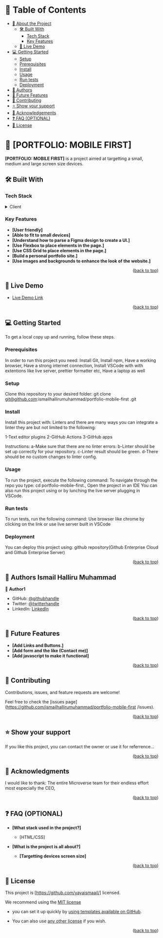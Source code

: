 <a name="readme-top"></a>

# 📗 Table of Contents

- [📖 About the Project](#about-project)
  - [🛠 Built With](#built-with)
    - [Tech Stack](#tech-stack)
    - [Key Features](#key-features)
  - [🚀 Live Demo](#live-demo)
- [💻 Getting Started](#getting-started)
  - [Setup](#setup)
  - [Prerequisites](#prerequisites)
  - [Install](#install)
  - [Usage](#usage)
  - [Run tests](#run-tests)
  - [Deployment](#deployment)
- [👥 Authors](#authors)
- [🔭 Future Features](#future-features)
- [🤝 Contributing](#contributing)
- [⭐️ Show your support](#support)
- [🙏 Acknowledgements](#acknowledgements)
- [❓ FAQ (OPTIONAL)](#faq)
- [📝 License](#license)


# 📖 [PORTFOLIO: MOBILE FIRST] <a name="about-project"></a>


**[PORTFOLIO: MOBILE FIRST]** is a project aimed at targetting a small, medium and large screen size devices.


## 🛠 Built With <a name="built-with"></a>


### Tech Stack <a name="tech-stack"></a>


<details>
  <summary>Client</summary>
  <ul>
    <li><a href="#">HTML/CSS</a></li>
  </ul>
</details>


### Key Features <a name="key-features"></a>


- **[User friendly]**
- **[Able to fit to small devices]**
- **[Understand how to parse a Figma design to create a UI.]**
- **[Use Flexbox to place elements in the page.]**
- **[Use CSS Grid to place elements in the page.]**
- **[Build a personal portfolio site.]**
- **[Use images and backgrounds to enhance the look of the  website.]**

<p align="right">(<a href="#readme-top">back to top</a>)</p>


## 🚀 Live Demo <a name="live-demo"></a>


- [Live Demo Link](https://yayaismaail.github.io/portfolio-mobile-first/)

<p align="right">(<a href="#readme-top">back to top</a>)</p>


## 💻 Getting Started <a name="getting-started"></a>


To get a local copy up and running, follow these steps.

### Prerequisites

In order to run this project you need:
Install Git,
Install npm,
Have a working browser,
Have a strong internet connection,
Install VSCode with with extentions like live server, prettier formatter etc,
Have a laptop as well


### Setup

Clone this repository to your desired folder:
git clone git@github.com:ismailhallirumuhammad/portfolio-mobile-first
.git


### Install

Install this project with:
Linters and there are many ways you can integrate a linter they are but not limited to the following:

1-Text editor plugins
2-GitHub Actions
3-GitHub apps

Instructions:
a-Make sure that there are no linter errors:
b-Linter should be set up correctly for your repository.
c-Linter result should be green.
d-There should be no custom changes to linter config.


### Usage

To run the project, execute the following command:
To navigate through the repo you type: cd portfolio-mobile-first.,
Open the project in an IDE
You can also run this project using or by lunching the live server plugging in VSCode.


### Run tests

To run tests, run the following command:
Use browser like chrome by clicking on the link or use live server built in VSCode


### Deployment

You can deploy this project using:
github repository(Github Enterprise Cloud and Github Enterprise Server)


<p align="right">(<a href="#readme-top">back to top</a>)</p>


## 👥 Authors <a name="authors">Ismail Halliru Muhammad</a>


👤 **Author1**

- GitHub: [@githubhandle](https://github.com/ismailhallirumuhammad)
- Twitter: [@twitterhandle](https://mobile.twitter.com/IsmailhalliruM1)
- LinkedIn: [LinkedIn](https://www.linkedin.com/mwlite/in/ismail-halliru-muhammad-2a8453127)


<p align="right">(<a href="#readme-top">back to top</a>)</p>


## 🔭 Future Features <a name="future-features"></a>

-  **[Add Links and Buttons.]**
-  **[Add form and the like (Contact me)]**
-  **[Add javascript to make it functional]**

<p align="right">(<a href="#readme-top">back to top</a>)</p>


## 🤝 Contributing <a name="contributing"></a>

Contributions, issues, and feature requests are welcome!

Feel free to check the [issues page](https://github.com/ismailhallirumuhammad/portfolio-mobile-first
/issues).


<p align="right">(<a href="#readme-top">back to top</a>)</p>


## ⭐️ Show your support <a name="support"></a>


If you like this project, you can contact the owner or use it for referrence...


<p align="right">(<a href="#readme-top">back to top</a>)</p>


## 🙏 Acknowledgments <a name="acknowledgements"></a>


I would like to thank:
The entire Microverse team for their endless effort most especially the CEO,


<p align="right">(<a href="#readme-top">back to top</a>)</p>


## ❓ FAQ (OPTIONAL) <a name="faq"></a>


- **[What stack used in the project?]**

  - [HTML/CSS]

- **[What is the project is all about?]**

  - **[Targetting devices screen size]**

<p align="right">(<a href="#readme-top">back to top</a>)</p>


## 📝 License <a name="license"></a>

This project is [https://github.com/yayaismaail/] licensed.


We recommend using the [MIT license](https://choosealicense.com/licenses/mit/) 

- you can set it up quickly by [using templates available on GitHub](https://docs.github.com/en/communities/setting-up-your-project-for-healthy-contributions/adding-a-license-to-a-repository). 

- You can also use [any other license](https://choosealicense.com/licenses/) if you wish.

<p align="right">(<a href="#readme-top">back to top</a>)</p>